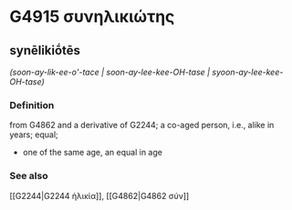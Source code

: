 # G4915 συνηλικιώτης

## synēlikiṓtēs

_(soon-ay-lik-ee-o'-tace | soon-ay-lee-kee-OH-tase | syoon-ay-lee-kee-OH-tase)_

### Definition

from G4862 and a derivative of G2244; a co-aged person, i.e., alike in years; equal; 

- one of the same age, an equal in age

### See also

[[G2244|G2244 ἡλικία]], [[G4862|G4862 σύν]]
